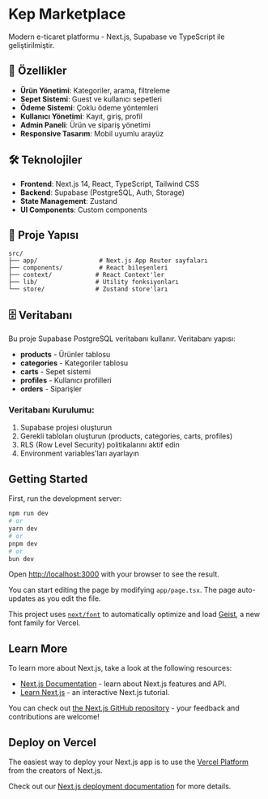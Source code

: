 # Kep Marketplace

Modern e-ticaret platformu - Next.js, Supabase ve TypeScript ile geliştirilmiştir.

## 🚀 Özellikler

- **Ürün Yönetimi**: Kategoriler, arama, filtreleme
- **Sepet Sistemi**: Guest ve kullanıcı sepetleri
- **Ödeme Sistemi**: Çoklu ödeme yöntemleri
- **Kullanıcı Yönetimi**: Kayıt, giriş, profil
- **Admin Paneli**: Ürün ve sipariş yönetimi
- **Responsive Tasarım**: Mobil uyumlu arayüz

## 🛠️ Teknolojiler

- **Frontend**: Next.js 14, React, TypeScript, Tailwind CSS
- **Backend**: Supabase (PostgreSQL, Auth, Storage)
- **State Management**: Zustand
- **UI Components**: Custom components

## 📁 Proje Yapısı

```
src/
├── app/                 # Next.js App Router sayfaları
├── components/          # React bileşenleri
├── context/            # React Context'ler
├── lib/                # Utility fonksiyonları
└── store/              # Zustand store'ları
```

## 🗄️ Veritabanı

Bu proje Supabase PostgreSQL veritabanı kullanır. Veritabanı yapısı:

- **products** - Ürünler tablosu
- **categories** - Kategoriler tablosu
- **carts** - Sepet sistemi
- **profiles** - Kullanıcı profilleri
- **orders** - Siparişler

### Veritabanı Kurulumu:

1. Supabase projesi oluşturun
2. Gerekli tabloları oluşturun (products, categories, carts, profiles)
3. RLS (Row Level Security) politikalarını aktif edin
4. Environment variables'ları ayarlayın

## Getting Started

First, run the development server:

```bash
npm run dev
# or
yarn dev
# or
pnpm dev
# or
bun dev
```

Open [http://localhost:3000](http://localhost:3000) with your browser to see the result.

You can start editing the page by modifying `app/page.tsx`. The page auto-updates as you edit the file.

This project uses [`next/font`](https://nextjs.org/docs/app/building-your-application/optimizing/fonts) to automatically optimize and load [Geist](https://vercel.com/font), a new font family for Vercel.

## Learn More

To learn more about Next.js, take a look at the following resources:

- [Next.js Documentation](https://nextjs.org/docs) - learn about Next.js features and API.
- [Learn Next.js](https://nextjs.org/learn) - an interactive Next.js tutorial.

You can check out [the Next.js GitHub repository](https://github.com/vercel/next.js) - your feedback and contributions are welcome!

## Deploy on Vercel

The easiest way to deploy your Next.js app is to use the [Vercel Platform](https://vercel.com/new?utm_medium=default-template&filter=next.js&utm_source=create-next-app&utm_campaign=create-next-app-readme) from the creators of Next.js.

Check out our [Next.js deployment documentation](https://nextjs.org/docs/app/building-your-application/deploying) for more details.
